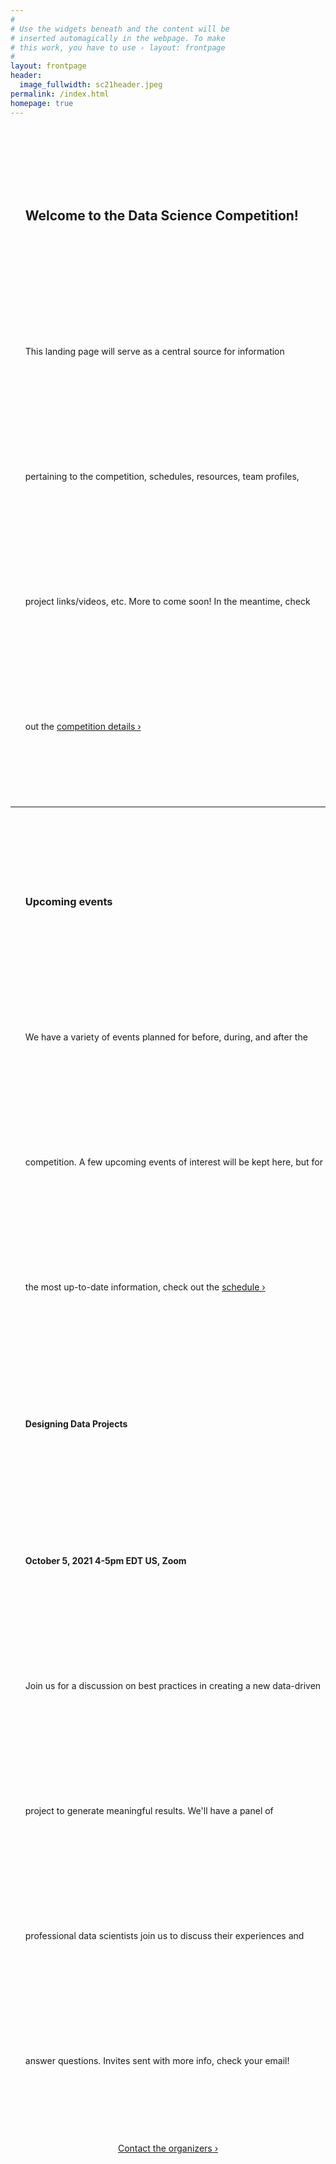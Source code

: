 ```yaml
---
#
# Use the widgets beneath and the content will be
# inserted automagically in the webpage. To make
# this work, you have to use › layout: frontpage
#
layout: frontpage
header:
  image_fullwidth: sc21header.jpeg 
permalink: /index.html
homepage: true
---
```


<!--more-->
<div class="row medium-uncollapse large-collapse" style="vertical-align: middle; line-height:200px">
    <div class="medium-4 columns"><center>
    <a href="{{ site.url }}{{ site.baseurl }}/info/">
    <img src="{{ site.urlimg }}/action-blur-close-up-735911.jpeg" alt=""></a></center>
    </div><!-- /.medium-4.columns -->
    <div class="medium-6 columns end">
    	<ul style="list-style-type:none">
    	<li><h2>Welcome to the Data Science Competition!</h2></li>
		<li> This landing page will serve as a central source for information pertaining to the competition,
    schedules, resources, team profiles, project links/videos, etc. More to come soon! In the meantime, 
	  check out the 
    <a href="{{ site.url }}{{ site.baseurl }}/competition/"> competition details › </a></li>
		</ul>
    </div><!-- /.medium-6.columns -->
</div><!-- /.row -->
<hr />
<div class="row medium-uncollapse large-collapse" style="vertical-align: middle; line-height:200px">
    <div class="medium-4 columns"><center>
    <a href="{{ site.url }}{{ site.baseurl }}/meetings/">
    <img src="{{ site.urlimg }}/general/rawpixel-702137-unsplash.jpg" alt=""></a></center>
    </div><!-- /.medium-4.columns -->
    <div class="medium-6 columns end">
    	<ul style="list-style-type:none">
    	<li><h3>Upcoming events</h3></li>
		<li> We have a variety of events planned for before, during, and after the competition. A few upcoming 
    events of interest will be kept here, but for the most up-to-date information, check out the
		 <a href="{{ site.url }}{{ site.baseurl }}/schedule/"> schedule › </a></li>
		<li><h4> Designing Data Projects </h4></li>
		<li><b>October 5, 2021 4-5pm EDT US, Zoom</b></li>
		<li>Join us for a discussion on best practices in creating a new data-driven project to generate
    meaningful results. We'll have a panel of professional data scientists join us to discuss their
    experiences and answer questions. Invites sent with more info, check your email!</li>
		</ul>
    </div><!-- /.medium-6.columns -->
</div><!-- /.row -->
<br>
<center><a class="button large radius alert" href="https://sc-students.github.io/dsc21/contact/">Contact the organizers ›</a></center>
